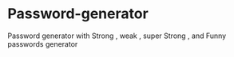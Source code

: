 # Password-generator
Password generator with Strong , weak , super Strong , and Funny passwords generator
